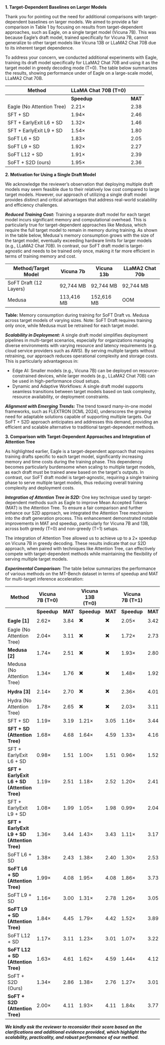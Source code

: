 **1. Target-Dependent Baselines on Larger Models**

Thank you for pointing out the need for additional comparisons with target-dependent baselines on larger models. We aimed to provide a fair comparison in Table 1 by focusing on results from target-dependent approaches, such as Eagle, on a single target model (Vicuna 7B). This was because Eagle’s draft model, trained specifically for Vicuna 7B, cannot generalize to other target models like Vicuna 13B or LLaMA2 Chat 70B due to its inherent target dependence.

To address your concern, we conducted additional experiments with Eagle, training its draft model specifically for LLaMA2 Chat 70B and using it as the target model in greedy decoding mode (T=0). The table below summarizes the results, showing performance under of Eagle on a large-scale model, LLaMA2 Chat 70B. 

| **Method**                   | **LLaMA Chat 70B** (T=0) |               |
|------------------------------|--------------------------|---------------|
|                              | **Speedup**              | **MAT**       |
| Eagle (No Attention Tree)    | 2.21×                   | 2.38          |
| SFT + SD                 | 1.94×                   | 2.46          |
| SFT + EarlyExit L6 + SD      | 1.32×                   | 1.46          |
| SFT + EarlyExit L9 + SD      | 1.54×                   | 1.80          |
| SoFT L6 + SD                 | 1.83×                   | 2.05          |
| SoFT L9 + SD                 | 1.92×                   | 2.27          |
| SoFT L12 + SD                | 1.91×                   | 2.39          |
| SoFT + S2D (ours)            | 1.95×               | 2.36          |


**2. Motivation for Using a Single Draft Model**

We acknowledge the reviewer’s observation that deploying multiple draft models may seem feasible due to their relatively low cost compared to large target models. However, our approach of utilizing a single draft model provides distinct and critical advantages that address real-world scalability and efficiency challenges.

***Reduced Training Cost:***
Training a separate draft model for each target model incurs significant memory and computational overhead. This is particularly true for target-dependent approaches like Medusa, which require the full target model to remain in memory during training. As shown in the table below, Medusa's memory consumption grows with the size of the target model, eventually exceeding hardware limits for larger models (e.g., LLaMA2 Chat 70B). In contrast, our SoFT draft model is target-agnostic and needs to be trained only once, making it far more efficient in terms of training memory and cost.

| **Method/Target Model**    | **Vicuna 7b** | **Vicuna 13b** | **LLaMA2 Chat 70b** |
|----------------------------|---------------|----------------|---------------------|
| SoFT Draft (12 Layers)     | 92,744 MB     | 92,744 MB      | 92,744 MB           |
| Medusa                     | 113,416 MB    | 152,616 MB     | OOM                 |

**Table:** Memory consumption during training for SoFT Draft vs. Medusa across target models of varying sizes. Note: SoFT Draft requires training only once, while Medusa must be retrained for each target model.

***Scalability in Deployment:***
A single draft model simplifies deployment pipelines in multi-target scenarios, especially for organizations managing diverse environments with varying resource and latency requirements (e.g. cloud service providers such as AWS). By serving multiple targets without retraining, our approach reduces operational complexity and storage costs. This is particularly advantageous in:

- Edge AI: Smaller models (e.g., Vicuna 7B) can be deployed on resource-constrained devices, while larger models (e.g., LLaMA2 Chat 70B) can be used in high-performance cloud setups.
- Dynamic and Adaptive Workflows: A single draft model supports seamless transitions between target models based on task complexity, resource availability, or deployment constraints.

***Alignment with Emerging Trends:***
The trend toward many-in-one model frameworks, such as FLEXTRON [ICML 2024], underscores the growing need for adaptable solutions capable of supporting multiple targets. Our SoFT + S2D approach anticipates and addresses this demand, providing an efficient and scalable alternative to traditional target-dependent methods.


**3. Comparison with Target-Dependent Approaches and Integration of Attention Tree**

As highlighted earlier, Eagle is a target-dependent approach that requires training drafts specific to each target model, significantly increasing memory and time costs during the training phase. This dependency becomes particularly burdensome when scaling to multiple target models, as each draft must be trained anew based on the target's outputs. In contrast, our SoFT draft model is target-agnostic, requiring a single training phase to serve multiple target models, thus reducing overall training complexity and deployment costs.

***Integration of Attention Tree in S2D:***
One key technique used by target-dependent methods such as Eagle to improve Mean Accepted Tokens (MAT) is the Attention Tree. To ensure a fair comparison and further enhance our S2D approach, we integrated the Attention Tree mechanism into the draft generation process. This enhancement demonstrated notable improvements in MAT and speedup, particularly for Vicuna 7B and 13B, across both greedy (T=0) and non-greedy (T=1) setups.

The integration of Attention Tree allowed us to achieve up to a 2× speedup on Vicuna 7B in greedy decoding. These results indicate that our S2D approach, when paired with techniques like Attention Tree, can effectively compete with target-dependent methods while maintaining the flexibility of serving multiple target models.

***Experimental Comparison:***
The table below summarizes the performance of various methods on the MT-Bench dataset in terms of speedup and MAT for multi-target inference acceleration:

| **Method**                  | **Vicuna 7B (T=0)** |                 | **Vicuna 13B (T=0)** |                 | **Vicuna 7B (T=1)** |                 | **Vicuna 13B (T=1)** |                 |
|-----------------------------|---------------------|-----------------|----------------------|-----------------|---------------------|-----------------|----------------------|-----------------|
|                             | **Speedup**         | **MAT**         | **Speedup**          | **MAT**         | **Speedup**         | **MAT**         | **Speedup**          | **MAT**         |
| **Eagle [1]**               | 2.62×              | 3.84            | ✖️                   | ✖️              | 2.05×              | 3.42            | ✖️                   | ✖️              |
| Eagle (No Attention Tree)   | 2.04×              | 3.11            | ✖️                   | ✖️              | 1.72×              | 2.73            | ✖️                   | ✖️              |
| **Medusa [2]**              | 1.74×              | 2.51            | ✖️                   | ✖️              | 1.93×              | 2.80            | ✖️                   | ✖️              |
| Medusa (No Attention Tree)  | 1.34×              | 1.76            | ✖️                   | ✖️              | 1.48×              | 1.92            | ✖️                   | ✖️              |
| **Hydra [3]**               | 2.14×              | 2.70            | ✖️                   | ✖️              | 2.36×              | 4.01            | ✖️                   | ✖️              |
| Hydra (No Attention Tree)   | 1.78×              | 2.65            | ✖️                   | ✖️              | 2.03×              | 3.11            | ✖️                   | ✖️              |
| SFT + SD                    | 1.19×              | 3.19            | 1.21×               | 3.05            | 1.16×              | 3.44            | 1.10×               | 3.16            |
| **SFT + SD (Attention Tree)**          | 1.68×              | 4.68            | 1.64×               | 4.59            | 1.33×              | 4.16            | 1.54×               | 4.15            |
| SFT + EarlyExit L6 + SD     | 0.98×              | 1.51            | 1.00×               | 1.51            | 0.96×              | 1.52            | 1.03×               | 1.51            |
| **SFT + EarlyExit L6 + SD (Attention Tree)** | 1.19×         | 2.51            | 1.18×               | 2.52            | 1.20×              | 2.41            | 1.15×               | 2.41            |
| SFT + EarlyExit L9 + SD     | 1.08×              | 1.99            | 1.05×               | 1.98            | 0.99×              | 2.04             | 1.12×               | 2.04            |
| **SFT + EarlyExit L9 + SD (Attention Tree)** | 1.36×              | 3.44            | 1.43×               | 3.43            | 1.11×              | 3.17            | 1.23×               | 3.17            |
| SoFT L6 + SD                | 1.38×              | 2.43            | 1.38×               | 2.40            | 1.30×              | 2.53            | 1.35×               | 2.87            |
| **SoFT L6 + SD (Attention Tree)**      | 1.99×              | 4.08            | 1.95×               | 4.08            | 1.86×              | 3.73            | 1.74×               | 3.70            |
| SoFT L9 + SD                | 1.16×              | 3.00            | 1.31×               | 2.78            | 1.26×              | 3.05           | 1.32×               | 2.87            |
| **SoFT L9 + SD (Attention Tree)**      | 1.84×              | 4.45            | 1.79×               | 4.42            | 1.52×              | 3.89            | 1.68×               | 4.01            |
| SoFT L12 + SD                | 1.17×              | 3.11           | 1.23×               | 3.01            | 1.07×              | 3.22           | 1.20×               | 3.17            |
| **SoFT L12 + SD (Attention Tree)**      | 1.63×              | 4.61            | 1.62×               | 4.59            | 1.44×              | 4.12            | 1.58×               | 4.23            |
| SoFT + S2D (Ours)           | 1.34×              | 2.86            | 1.38×               | 2.76            | 1.27×              | 3.01            | 1.38×               | 2.89            |
| **SoFT + S2D (Attention Tree)**        | 2.00×              | 4.11            | 1.93×               | 4.11            | 1.84x                 | 3.77              | 1.77x                  | 3.79              |


***We kindly ask the reviewer to reconsider their score based on the clarifications and additional evidence provided, which highlight the scalability, practicality, and robust performance of our method.***
